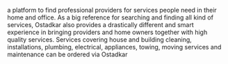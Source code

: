 a platform to find professional providers for services people need in their home and office. As a big reference for searching and finding all kind of services, Ostadkar also provides a drastically different and smart experience in bringing providers and home owners together with high quality services.
Services covering house and building cleaning, installations, plumbing, electrical, appliances, towing, moving services and maintenance can be ordered via Ostadkar
